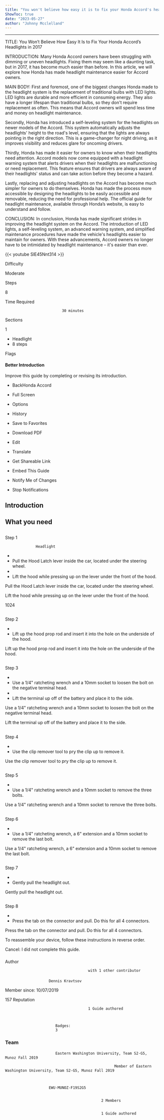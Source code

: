 ```yaml
---
title: "You won't believe how easy it is to fix your Honda Accord's headlights in 2017"
ShowToc: true 
date: "2023-05-27"
author: "Johnny Mcclelland"
---
```

*****
TITLE: You Won’t Believe How Easy It Is to Fix Your Honda Accord’s Headlights in 2017

INTRODUCTION:
Many Honda Accord owners have been struggling with dimming or uneven headlights. Fixing them may seem like a daunting task, but in 2017, it has become much easier than before. In this article, we will explore how Honda has made headlight maintenance easier for Accord owners.

MAIN BODY:
First and foremost, one of the biggest changes Honda made to the headlight system is the replacement of traditional bulbs with LED lights. LED lights are durable and more efficient in consuming energy. They also have a longer lifespan than traditional bulbs, so they don't require replacement as often. This means that Accord owners will spend less time and money on headlight maintenance.

Secondly, Honda has introduced a self-leveling system for the headlights on newer models of the Accord. This system automatically adjusts the headlights' height to the road's level, ensuring that the lights are always pointing in the right direction. This is a game-changer for night driving, as it improves visibility and reduces glare for oncoming drivers.

Thirdly, Honda has made it easier for owners to know when their headlights need attention. Accord models now come equipped with a headlight warning system that alerts drivers when their headlights are malfunctioning or need replacement. This feature ensures that drivers are always aware of their headlights' status and can take action before they become a hazard.

Lastly, replacing and adjusting headlights on the Accord has become much simpler for owners to do themselves. Honda has made the process more accessible by designing the headlights to be easily accessible and removable, reducing the need for professional help. The official guide for headlight maintenance, available through Honda’s website, is easy to understand and follow.

CONCLUSION:
In conclusion, Honda has made significant strides in improving the headlight system on the Accord. The introduction of LED lights, a self-leveling system, an advanced warning system, and simplified maintenance procedures have made the vehicle's headlights easier to maintain for owners. With these advancements, Accord owners no longer have to be intimidated by headlight maintenance – it's easier than ever.

{{< youtube SlE45Nnt314 >}} 







Difficulty
 



Moderate         
 








Steps
 
8
 



Time Required
 

                              30 minutes            
 


Sections
 
1
 
- Headlight
 - 8 steps

 




Flags
 
#### Better Introduction
 
Improve this guide by completing or revising its introduction.
 
- BackHonda Accord
 - Full Screen
 - Options

 
- History
 - Save to Favorites
 - Download PDF
 - Edit
 - Translate
 - Get Shareable Link
 - Embed This Guide
 - Notify Me of Changes
 - Stop Notifications

 
## Introduction
 
## What you need
 
## 

Step 1

                  Headlight               


 
- 
 - Pull the Hood Latch lever inside the car, located under the steering wheel.
 - 
 - Lift the hood while pressing up on the lever under the front of the hood.

 
Pull the Hood Latch lever inside the car, located under the steering wheel.
 
Lift the hood while pressing up on the lever under the front of the hood.
 
1024
 
## 

Step 2


 
- 
 - Lift up the hood prop rod and insert it into the hole on the underside of the hood.

 
Lift up the hood prop rod and insert it into the hole on the underside of the hood.
 
## 

Step 3


 
- 
 - Use a 1/4" ratcheting wrench and a 10mm socket to loosen the bolt on the negative terminal head.
 - 
 - Lift the terminal up off of the battery and place it to the side.

 
Use a 1/4" ratcheting wrench and a 10mm socket to loosen the bolt on the negative terminal head.
 
Lift the terminal up off of the battery and place it to the side.
 
## 

Step 4


 
- 
 - Use the clip remover tool to pry the clip up to remove it.

 
Use the clip remover tool to pry the clip up to remove it.
 
## 

Step 5


 
- 
 - Use a 1/4" ratcheting wrench and a 10mm socket to remove the three bolts.

 
Use a 1/4" ratcheting wrench and a 10mm socket to remove the three bolts.
 
## 

Step 6


 
- 
 - Use a 1/4" ratcheting wrench, a 6" extension and a 10mm socket to remove the last bolt.

 
Use a 1/4" ratcheting wrench, a 6" extension and a 10mm socket to remove the last bolt.
 
## 

Step 7


 
- 
 - Gently pull the headlight out.

 
Gently pull the headlight out.
 
## 

Step 8


 
- 
 - Press the tab on the connector and pull. Do this for all 4 connectors.

 
Press the tab on the connector and pull. Do this for all 4 connectors.
 
To reassemble your device, follow these instructions in reverse order.
 

Cancel: I did not complete this guide.

 


 
### 
Author

 

                                          with 1 other contributor 
 
#### 

                        Dennis Kravtsov                     

 
Member since: 10/07/2019
 
157 Reputation
 

                                          1 Guide authored                  
 


                           Badges:
                           3


 

 
### Team
 
#### 

                           Eastern Washington University, Team S2-G5, Munoz Fall 2019                        

                                                      Member of Eastern Washington University, Team S2-G5, Munoz Fall 2019 

 

                        EWU-MUNOZ-F19S2G5                     
 

                                                2 Members                     
 

                                                1 Guide authored                     



